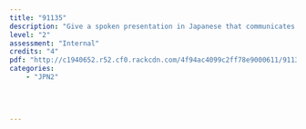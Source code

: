 ```yaml
---
title: "91135"
description: "Give a spoken presentation in Japanese that communicates information, ideas and opinions"
level: "2"
assessment: "Internal"
credits: "4"
pdf: "http://c1940652.r52.cf0.rackcdn.com/4f94ac4099c2ff78e9000611/91135.pdf"
categories:
    - "JPN2"
    
    
    
    
---
```

